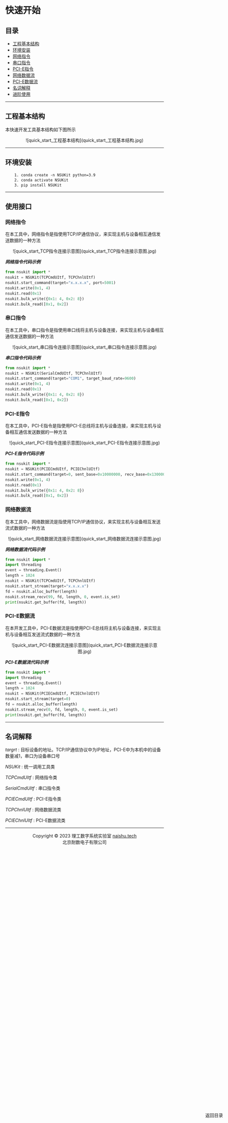 # 快速开始

<div style="position: fixed; top: 90%; left: 90%">
<a href="#目录" style="text-decoration: none">返回目录</a>
</div>


<span id="目录" />

## 目录
* <a href="#工程基本结构">工程基本结构</a>
* <a href="#环境安装">环境安装</a>
* <a href="#网络指令">网络指令</a>
* <a href="#串口指令">串口指令</a>
* <a href="#PCI-E指令">PCI-E指令</a>
* <a href="#网络数据流">网络数据流</a>
* <a href="#PCI-E数据流">PCI-E数据流</a>
* <a href="#名词解释">名词解释</a>
* [进阶使用](Professional.md)

---

<span id="工程基本结构" />

## 工程基本结构
本快速开发工具基本结构如下图所示
<center>![quick_start_工程基本结构](quick_start_工程基本结构.jpg)</center>

---

<span id="环境安装" />

## 环境安装
```shell
    1. conda create -n NSUKit python=3.9
    2. conda activate NSUKit
    3. pip install NSUKit
```

---
## 使用接口

<span id="网络指令" />

### 网络指令
在本工具中，网络指令是指使用TCP/IP通信协议，来实现主机与设备相互通信发送数据的一种方法

<center>![quick_start_TCP指令连接示意图](quick_start_TCP指令连接示意图.jpg)</center>

_**网络指令代码示例**_
```python
from nsukit import *
nsukit = NSUKit(TCPCmdUItf, TCPChnlUItf)
nsukit.start_command(target="x.x.x.x", port=5001)
nsukit.write(0x1, 4)
nsukit.read(0x1)
nsukit.bulk_write({0x1: 4, 0x2: 8})
nsukit.bulk_read([0x1, 0x2])
```

<span id="串口指令" />

### 串口指令
在本工具中，串口指令是指使用串口线将主机与设备连接，来实现主机与设备相互通信发送数据的一种方法

<center>![quick_start_串口指令连接示意图](quick_start_串口指令连接示意图.jpg)</center>

_**串口指令代码示例**_
```python
from nsukit import *
nsukit = NSUKit(SerialCmdUItf, TCPChnlUItf)
nsukit.start_command(target="COM1", target_baud_rate=9600)
nsukit.write(0x1, 4)
nsukit.read(0x1)
nsukit.bulk_write({0x1: 4, 0x2: 8})
nsukit.bulk_read([0x1, 0x2])
```

<span id="PCI-E指令" />

### PCI-E指令
在本工具中，PCI-E指令是指使用PCI-E总线将主机与设备连接，来实现主机与设备相互通信发送数据的一种方法

<center>![quick_start_PCI-E指令连接示意图](quick_start_PCI-E指令连接示意图.jpg)</center>

_**PCI-E指令代码示例**_
```python
from nsukit import *
nsukit = NSUKit(PCIECmdUItf, PCIEChnlUItf)
nsukit.start_command(target=0, sent_base=0x10000000, recv_base=0x13000000, irq_base=0x00003000 + 44, sent_down_base=0x00003030)
nsukit.write(0x1, 4)
nsukit.read(0x1)
nsukit.bulk_write({0x1: 4, 0x2: 8})
nsukit.bulk_read([0x1, 0x2])
```

<span id="网络数据流" />

### 网络数据流
在本工具中，网络数据流是指使用TCP/IP通信协议，来实现主机与设备相互发送流式数据的一种方法

<center>![quick_start_网络数据流连接示意图](quick_start_网络数据流连接示意图.jpg)</center>

_**网络数据流代码示例**_
```python
from nsukit import *
import threading
event = threading.Event()
length = 1024
nsukit = NSUKit(TCPCmdUItf, TCPChnlUItf)
nsukit.start_stream(target="x.x.x.x")
fd = nsukit.alloc_buffer(length)
nsukit.stream_recv(99, fd, length, 0, event.is_set)
print(nsukit.get_buffer(fd, length))
```

<span id="PCI-E数据流" />

### PCI-E数据流
在本开发工具中，PCI-E数据流是指使用PCI-E总线将主机与设备连接，来实现主机与设备相互发送流式数据的一种方法

<center>![quick_start_PCI-E数据流连接示意图](quick_start_PCI-E数据流连接示意图.jpg)</center>

_**PCI-E数据流代码示例**_
```python
from nsukit import *
import threading
event = threading.Event()
length = 1024
nsukit = NSUKit(PCIECmdUItf, PCIEChnlUItf)
nsukit.start_stream(target=0)
fd = nsukit.alloc_buffer(length)
nsukit.stream_recv(0, fd, length, 0, event.is_set)
print(nsukit.get_buffer(fd, length))
```

---

<span id="名词解释" />

##  名词解释

_targrt_ : 目标设备的地址。TCP/IP通信协议中为IP地址，PCI-E中为本机中的设备数量减1，串口为设备串口号

_NSUKit_ : 统一调用工具类

_TCPCmdUItf_ : 网络指令类

_SerialCmdUItf_ : 串口指令类

_PCIECmdUItf_ : PCI-E指令类

_TCPChnlUItf_ : 网络数据流类

_PCIEChnlUItf_ : PCI-E数据流类

---

<center>Copyright © 2023 理工数字系统实验室 <a href="http://naishu.tech/" target="_blank">naishu.tech</a></center>
<center>北京耐数电子有限公司</center>
    
